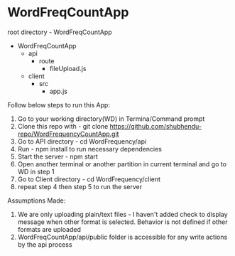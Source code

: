 # WordFreqCountApp
root directory - WordFreqCountApp

- WordFreqCountApp
    - api
        - route
            - fileUpload.js
    - client
        - src
            - app.js
			
Follow below steps to run this App:
1) Go to your working directory(WD) in Termina/Command prompt
2) Clone this repo with - git clone https://github.com/shubhendu-repo/WordFrequencyCountApp.git
3) Go to API directory - cd WordFrequency/api
4) Run - npm install to run necessary dependencies
5) Start the server - npm start
6) Open another terminal or another partition in current terminal and go to WD in step 1
7) Go to Client directory - cd WordFrequency/client
8) repeat step 4 then step 5 to run the server

Assumptions Made:

1) We are only uploading plain/text files - I haven't added check to display message when other format is selected. 
   Behavior is not defined if other formats are uploaded
2) WordFreqCountApp/api/public folder is accessible for any write actions by the api process
